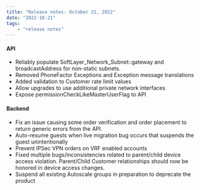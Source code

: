 ```yaml
---
title: "Release notes: October 21, 2022"
date: "2022-10-21"
tags:
    - "release notes"
---
```


#### API
- Reliably populate SoftLayer_Network_Subnet::gateway and broadcastAddress for non-static subnets.
- Removed PhoneFactor Exceptions and Exception message translations
- Added validation to Customer rate limit values
- Allow upgrades to use additional private network interfaces
- Expose permissionCheckLikeMasterUserFlag to API

#### Backend
- Fix an issue causing some order verification and order placement to return generic errors from the API.
- Auto-resume guests when live migration bug occurs that suspends the guest unintentionally
- Prevent IPSec VPN orders on VRF enabled accounts
- Fixed multiple bugs/inconsistencies related to parent/child device access violation. Parent/Child Customer relationships should now be honored in device access changes.
- Suspend all existing Autoscale groups in preparation to deprecate the product